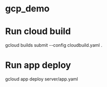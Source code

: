 # gcp_demo

# Run cloud build
gcloud builds submit --config cloudbuild.yaml .

# Run app deploy
gcloud app deploy server/app.yaml